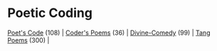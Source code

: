 # Poetic Coding
[Poet's Code](https://github.com/listree) (108) | 
[Coder's Poems](http://shycook.com) (36) |
[Divine-Comedy](https://www.britannica.com/biography/Dante-Alighieri/The-Divine-Comedy) (99) |
[Tang Poems](https://en.wikipedia.org/wiki/Three_Hundred_Tang_Poems) (300) |
 